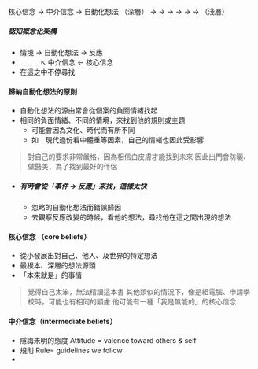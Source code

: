 核心信念 -> 中介信念 -> 自動化想法
（深層）  -> -> -> -> -> -> （淺層）
##### 認知概念化架構
- 情境 -> 自動化想法 -> 反應 
-    ﹍﹍﹍↖ 中介信念 <- 核心信念
-    在這之中不停尋找

#### 歸納自動化想法的原則
- 自動化想法的源由常會從個案的負面情緒找起
- 相同的負面情緒、不同的情境，來找到他的規則或主題
	- 可能會因為文化、時代而有所不同
	- 如：現代過份看中體重等因素，自己的情緒也因此受影響
> 對自己的要求非常嚴格，因為相信白皮膚才能找到未來
> 因此出門會防曬、做醫美，為了找到最好的伴侶
- ##### 有時會從「事件 -> 反應」來找，這樣太快
	- 忽略的自動化想法而錯誤歸因
	- 去觀察反應改變的時候，看他的想法，尋找他在這之間出現的想法


#### 核心信念 （core beliefs）
- 從小發展出對自己、他人、及世界的特定想法
- 最根本、深層的想法源頭
- 「本來就是」的事情
> 覺得自己太笨，無法精讀這本書
> 其他類似的情況下，像是組電腦、申請學校時，可能也有相同的顧慮
> 他可能有一種「我是無能的」的核心信念

#### 中介信念（intermediate beliefs）
- 隱誨未明的態度 Attitude = valence toward others & self
- 規則 Rule= guidelines we follow
- 
> 